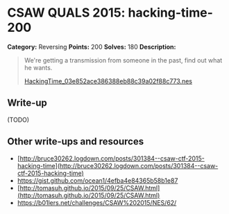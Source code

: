 # CSAW QUALS 2015: hacking-time-200

**Category:** Reversing
**Points:** 200
**Solves:** 180
**Description:**

> We're getting a transmission from someone in the past, find out what he wants.
>
> [HackingTime_03e852ace386388eb88c39a02f88c773.nes](HackingTime_03e852ace386388eb88c39a02f88c773.nes)


## Write-up

(TODO)

## Other write-ups and resources

* [http://bruce30262.logdown.com/posts/301384--csaw-ctf-2015-hacking-time](http://bruce30262.logdown.com/posts/301384--csaw-ctf-2015-hacking-time)
* <https://gist.github.com/ocean1/4efba4e84365b58b1e87>
* [http://tomasuh.github.io/2015/09/25/CSAW.html](http://tomasuh.github.io/2015/09/25/CSAW.html)
* <https://b01lers.net/challenges/CSAW%202015/NES/62/>
